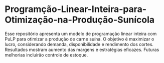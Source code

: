 # Programção-Linear-Inteira-para-Otimização-na-Produção-Sunícola
Esse repositório apresenta um modelo de programação linear inteira com PuLP para otimizar a produção de carne suína. O objetivo é maximizar o lucro, considerando demanda, disponibilidade e rendimento dos cortes. Resultados mostram aumento das margens e estratégias eficazes. Futuras melhorias incluirão controle de estoque.
